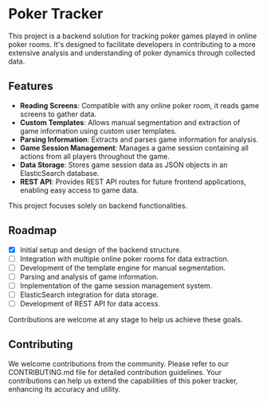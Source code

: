 # Poker Tracker

This project is a backend solution for tracking poker games played in online poker rooms. It's designed to facilitate developers in contributing to a more extensive analysis and understanding of poker dynamics through collected data.

## Features

- **Reading Screens**: Compatible with any online poker room, it reads game screens to gather data.
- **Custom Templates**: Allows manual segmentation and extraction of game information using custom user templates.
- **Parsing Information**: Extracts and parses game information for analysis.
- **Game Session Management**: Manages a game session containing all actions from all players throughout the game.
- **Data Storage**: Stores game session data as JSON objects in an ElasticSearch database.
- **REST API**: Provides REST API routes for future frontend applications, enabling easy access to game data.

This project focuses solely on backend functionalities.

## Roadmap

- [x] Initial setup and design of the backend structure.
- [ ] Integration with multiple online poker rooms for data extraction.
- [ ] Development of the template engine for manual segmentation.
- [ ] Parsing and analysis of game information.
- [ ] Implementation of the game session management system.
- [ ] ElasticSearch integration for data storage.
- [ ] Development of REST API for data access.

Contributions are welcome at any stage to help us achieve these goals.

## Contributing

We welcome contributions from the community. Please refer to our CONTRIBUTING.md file for detailed contribution guidelines. Your contributions can help us extend the capabilities of this poker tracker, enhancing its accuracy and utility.
